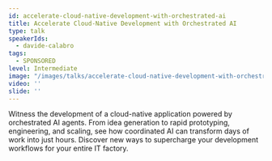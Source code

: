 ```yaml
---
id: accelerate-cloud-native-development-with-orchestrated-ai
title: Accelerate Cloud-Native Development with Orchestrated AI
type: talk
speakerIds:
  - davide-calabro
tags:
  - SPONSORED
level: Intermediate
image: "/images/talks/accelerate-cloud-native-development-with-orchestrated-ai.webp"
video: ''
slide: ''
---
```


Witness the development of a cloud-native application powered by orchestrated AI agents. From idea generation to rapid prototyping, engineering, and scaling, see how coordinated AI can transform days of work into just hours. Discover new ways to supercharge your development workflows for your entire IT factory.
